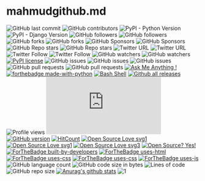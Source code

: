 # mahmudgithub.md

![GitHub last commit](https://img.shields.io/github/last-commit/mahmudgithub/Django-React-CRUD-Operation?logo=github&style=plastic) 
![GitHub contributors](https://img.shields.io/github/contributors/mahmudgithub/Django-React-CRUD-Operation?logo=github&style=plastic)
![PyPI - Python Version](https://img.shields.io/pypi/pyversions/django?logo=github)
![PyPI - Django Version](https://img.shields.io/pypi/djversions/djangorestframework?logo=github&style=for-the-badge)
![GitHub followers](https://img.shields.io/github/followers/mahmudgithub?logo=github&style=social)
![GitHub followers](https://img.shields.io/github/followers/mahmudgithub?style=plastic) 
![GitHub forks](https://img.shields.io/github/forks/mahmudgithub/Django-React-CRUD-Operation?style=social)
![GitHub forks](https://img.shields.io/github/forks/mahmudgithub/Django-React-CRUD-Operation?logo=github&style=plastic)
![GitHub Sponsors](https://img.shields.io/github/sponsors/mahmudgithub?logo=github&style=social) 
![GitHub Sponsors](https://img.shields.io/github/sponsors/mahmudgithub?logo=github&style=plastic)
![GitHub Repo stars](https://img.shields.io/github/stars/mahmudgithub/Django-React-CRUD-Operation?logo=github&style=social)
![GitHub Repo stars](https://img.shields.io/github/stars/mahmudgithub/Django-React-CRUD-Operation?logo=github&style=plastic)
![Twitter URL](https://img.shields.io/twitter/url?logo=twitter&style=social&url=https%3A%2F%2Ftwitter.com%2FMahmud_Hossain5)
![Twitter URL](https://img.shields.io/twitter/url?logo=twitter&style=plastic&url=https%3A%2F%2Ftwitter.com%2FMahmud_Hossain5)
![Twitter Follow](https://img.shields.io/twitter/follow/Mahmud_Hossain5?logo=twitter&style=social)
![Twitter Follow](https://img.shields.io/twitter/follow/Mahmud_Hossain5?logo=twitter&style=plastic)
![GitHub watchers](https://img.shields.io/github/watchers/mahmudgithub/Django-React-CRUD-Operation?logo=github&style=social) 
![GitHub watchers](https://img.shields.io/github/watchers/mahmudgithub/Django-React-CRUD-Operation?logo=github&style=plastic)
[![PyPI license](https://img.shields.io/pypi/l/ansicolortags.svg)](https://pypi.python.org/pypi/ansicolortags/) 
![GitHub issues](https://img.shields.io/github/issues/mahmudgithub/Django-React-CRUD-Operation?logo=github&style=social) 
![GitHub issues](https://img.shields.io/github/issues/mahmudgithub/Django-React-CRUD-Operation?logo=github&style=plastic)
![GitHub issues](https://img.shields.io/github/issues-raw/mahmudgithub/Django-React-CRUD-Operation?logo=github&style=plastic) 
![GitHub pull requests](https://img.shields.io/github/issues-pr/mahmudgithub/Django-React-CRUD-Operation?logo=github&style=social) 
![GitHub pull requests](https://img.shields.io/github/issues-pr/mahmudgithub/Django-React-CRUD-Operation?logo=github&style=plastic)
[![Ask Me Anything !](https://img.shields.io/badge/Ask%20me-anything-1abc9c.svg)](https://GitHub.com/mahmudgithub/Django-React-CRUD-Operation) 
[![forthebadge made-with-python](http://ForTheBadge.com/images/badges/made-with-python.svg)](https://www.python.org/) 
[![Bash Shell](https://badges.frapsoft.com/bash/v1/bash.png?v=103)](https://github.com/ellerbrock/open-source-badges/)
[![Github all releases](https://img.shields.io/github/downloads/Naereen/StrapDown.js/total.svg)](https://GitHub.com/mahmudgithub/StrapDown.js/releases/)
![Profile views](https://gpvc.arturio.dev/mahmudgithub)
[![Only 32 Kb](https://badge-size.herokuapp.com/Naereen/StrapDown.js/master/strapdown.min.js)](https://github.com/Naereen/StrapDown.js/blob/master/strapdown.min.js)
[![GitHub version](https://badge.fury.io/gh/Naereen%2FStrapDown.js.svg)](https://github.com/Naereen/StrapDown.js)
[![HitCount](http://hits.dwyl.io/Naereen/badges.svg)](http://hits.dwyl.io/Naereen/badges)
[![Open Source Love svg1](https://badges.frapsoft.com/os/v1/open-source.svg?v=103)](https://github.com/ellerbrock/open-source-badges/)[![Open Source Love svg1](https://badges.frapsoft.com/os/v1/open-source.svg?v=103)](https://github.com/ellerbrock/open-source-badges/)
[![Open Source Love svg3](https://badges.frapsoft.com/os/v3/open-source.svg?v=103)](https://github.com/ellerbrock/open-source-badges/)
[![Open Source? Yes!](https://badgen.net/badge/Open%20Source%20%3F/Yes%21/blue?icon=github)](https://github.com/Naereen/badges/)
[![ForTheBadge built-by-developers](http://ForTheBadge.com/images/badges/built-by-developers.svg)](https://GitHub.com/Naereen/)
[![ForTheBadge uses-html](http://ForTheBadge.com/images/badges/uses-html.svg)](http://ForTheBadge.com)[![ForTheBadge uses-css](http://ForTheBadge.com/images/badges/uses-css.svg)](http://ForTheBadge.com)
[![ForTheBadge uses-css](http://ForTheBadge.com/images/badges/uses-css.svg)](http://ForTheBadge.com)
[![ForTheBadge uses-js](http://ForTheBadge.com/images/badges/uses-js.svg)](http://ForTheBadge.com)
![GitHub language count](https://img.shields.io/github/languages/count/mahmudgithub/Django-React-CRUD-Operation)
![GitHub code size in bytes](https://img.shields.io/github/languages/code-size/mahmudgithub/Django-React-CRUD-Operation)
![Lines of code](https://img.shields.io/tokei/lines/github/mahmudgithub/Django-React-CRUD-Operation)
![GitHub repo size](https://img.shields.io/github/repo-size/mahmudgithub/Django-React-CRUD-Operation)
[![Anurag's github stats](https://github-readme-stats.vercel.app/api?username=Naereen&theme=blue-green)](https://github.com/anuraghazra/github-readme-stats)
![1](https://github-readme-stats.vercel.app/api/top-langs/?username=Naereen&theme=blue-green)
